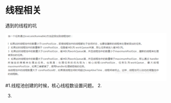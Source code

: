 # 线程相关
遇到的线程的坑


![Image text](https://github.com/qh-hub/thread_poll/blob/master/threadpool/src/main/resources/static/pool.jpg)
#1.线程池创建的时候，核心线程数设置问题。
2.

3.






 